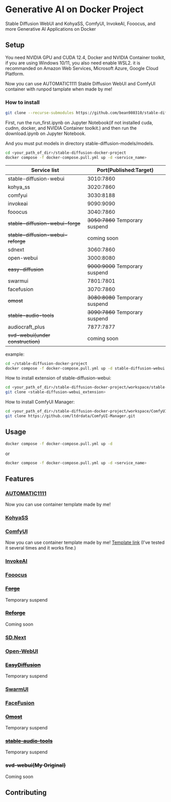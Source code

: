 # Generative AI on Docker Project
Stable Diffusion WebUI and KohyaSS, ComfyUI, InvokeAI, Fooocus, and more Generative AI Applications on Docker

## Setup
You need NVIDIA GPU and CUDA 12.4, Docker and NVIDIA Container toolkit, if you are using Windows 10/11, you also need enable WSL2. it is recommanded on Amazon Web Services, Microsoft Azure, Google Cloud Platform.

Now you can use AUTOMATIC1111 Stable Diffusion WebUI and ComfyUI container with runpod tamplate when made by me!

### How to install
```bash
git clone --recurse-submodules https://github.com/bean980310/stable-diffusion-docker-project.git
```

First, run the run_first.ipynb on Jupyter Notebook(if not installed cuda, cudnn, docker, and NVIDIA Container toolkit.) and then run the download.ipynb on Jupyter Notebook.

And you must put models in directory stable-diffusion-models/models.

```bash
cd <your_path_of_dir>/stable-diffusion-docker-project
docker compose -f docker-compose.pull.yml up -d <service_name>
```

| Service list | Port(Published:Target) |
|-------------------------------|------------------------|
| stable-diffusion-webui        | 3010:7860              | 
| kohya_ss                      | 3020:7860              |
| comfyui                       | 3030:8188              |
| invokeai                      | 9090:9090              |
| fooocus                       | 3040:7860              |
| ~~stable-diffusion-webui-forge~~  | ~~3050:7860~~ Temporary suspend             |
| ~~stable-diffusion-webui-reforge~~| coming soon            |
| sdnext                        | 3060:7860              |
| open-webui                    | 3000:8080              |
| ~~easy-diffusion~~                | ~~9000:9000~~ Temporary suspend             |
| swarmui                       | 7801:7801              |
| facefusion                    | 3070:7860              |
| ~~omost~~                         | ~~3080:8080~~ Temporary suspend             |
| ~~stable-audio-tools~~            | ~~3090:7860~~ Temporary suspend             |
| audiocraft_plus               | 7877:7877              |
| ~~svd-webui(under construction)~~ | coming soon            |

example:
```bash
cd ~/stable-diffusion-docker-project
docker compose -f docker-compose.pull.yml up -d stable-diffusion-webui 
```

How to install extension of stable-diffusion-webui:
```bash
cd <your_path_of_dir>/stable-diffusion-docker-project/workspace/stable-diffusion-webui/extensions
git clone <stable-diffusion-webui_extension>
```
How to install ComfyUI Manager:
```bash
cd <your_path_of_dir>/stable-diffusion-docker-project/workspace/ComfyUI/custom_nodes
git clone https://github.com/ltdrdata/ComfyUI-Manager.git
```

## Usage
```bash
docker compose -f docker-compose.pull.yml up -d
```
or
```bash
docker compose -f docker-compose.pull.yml up -d <service_name>
```

## Features
### [AUTOMATIC1111](https://github.com/AUTOMATIC1111/stable-diffusion-webui)
Now you can use container template made by me!
### [KohyaSS](https://github.com/bmaltais/kohya_ss)
### [ComfyUI](https://github.com/comfyanonymous/ComfyUI)
Now you can use container template made by me!
[Template link](https://www.runpod.io/console/explore/didditd7mr)
(I've tested it several times and it works fine.)
### [InvokeAI](https://github.com/invoke-ai/InvokeAI)
### [Fooocus](https://github.com/lllyasviel/Fooocus)
### ~~[Forge](https://github.com/lllyasviel/stable-diffusion-webui-forge)~~
Temporary suspend
### ~~[Reforge](https://github.com/Panchovix/stable-diffusion-webui-reForge)~~
Coming soon
### [SD.Next](https://github.com/vladmandic/automatic)
### [Open-WebUI](https://github.com/open-webui/open-webui)
### ~~[EasyDiffusion](https://github.com/easydiffusion/easydiffusion)~~
Temporary suspend
### [SwarmUI](https://github.com/mcmonkeyprojects/SwarmUI)
### [FaceFusion](https://github.com/facefusion/facefusion)
### ~~[Omost](https://github.com/lllyasviel/Omost)~~
Temporary suspend
### ~~[stable-audio-tools](https://github.com/Stability-AI/stable-audio-tools)~~
Temporary suspend
### ~~svd-webui(My Original)~~
Coming soon

## Contributing
